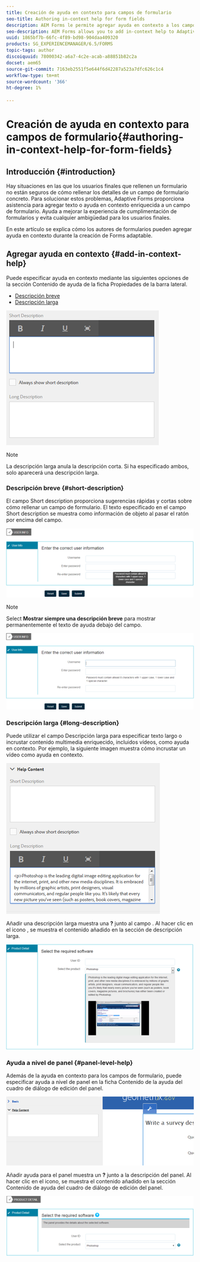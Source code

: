 ```yaml
---
title: Creación de ayuda en contexto para campos de formulario
seo-title: Authoring in-context help for form fields
description: AEM Forms le permite agregar ayuda en contexto a los campos y paneles de formularios adaptables, como texto o medios enriquecidos, incluidos vídeos.
seo-description: AEM Forms allows you to add in-context help to Adaptive Form fields and panels, as text or rich media, including videos.
uuid: 1865bf7b-66fc-4f89-bd98-904daa409320
products: SG_EXPERIENCEMANAGER/6.5/FORMS
topic-tags: author
discoiquuid: 78000342-a6a7-4c2e-acab-a88851b82c2a
docset: aem65
source-git-commit: 7163eb2551f5e644f6d42287a523a7dfc626c1c4
workflow-type: tm+mt
source-wordcount: '366'
ht-degree: 1%

---
```



# Creación de ayuda en contexto para campos de formulario{#authoring-in-context-help-for-form-fields}

## Introducción {#introduction}

Hay situaciones en las que los usuarios finales que rellenen un formulario no están seguros de cómo rellenar los detalles de un campo de formulario concreto. Para solucionar estos problemas, Adaptive Forms proporciona asistencia para agregar texto o ayuda en contexto enriquecida a un campo de formulario. Ayuda a mejorar la experiencia de cumplimentación de formularios y evita cualquier ambigüedad para los usuarios finales.

En este artículo se explica cómo los autores de formularios pueden agregar ayuda en contexto durante la creación de Forms adaptable.

## Agregar ayuda en contexto {#add-in-context-help}

Puede especificar ayuda en contexto mediante las siguientes opciones de la sección Contenido de ayuda de la ficha Propiedades de la barra lateral.

* [Descripción breve](authoring-in-field-help.md#p-short-description-p)
* [Descripción larga](authoring-in-field-help.md#p-long-description-p)

![Ayuda en contexto para campos de formulario](assets/descriptions.png)

>[!NOTE]
>
>La descripción larga anula la descripción corta. Si ha especificado ambos, solo aparecerá una descripción larga.

### Descripción breve {#short-description}

El campo Short description proporciona sugerencias rápidas y cortas sobre cómo rellenar un campo de formulario. El texto especificado en el campo Short description se muestra como información de objeto al pasar el ratón por encima del campo.

![Descripción breve para agregar ayuda en contexto para campos de formulario](assets/tooltip.png)

>[!NOTE]
>
>Select **Mostrar siempre una descripción breve** para mostrar permanentemente el texto de ayuda debajo del campo.

![Ayuda breve permanente en contexto debajo del campo](assets/short1.png)

### Descripción larga {#long-description}

Puede utilizar el campo Descripción larga para especificar texto largo o incrustar contenido multimedia enriquecido, incluidos vídeos, como ayuda en contexto. Por ejemplo, la siguiente imagen muestra cómo incrustar un vídeo como ayuda en contexto.

![Adición de medios enriquecidos como ayuda en contexto para campos de formulario](assets/long-descriptions.png)

Añadir una descripción larga muestra una **?** junto al campo . Al hacer clic en el icono , se muestra el contenido añadido en la sección de descripción larga.

![Ejemplo de ayuda de medios enriquecidos en contexto](assets/photoshop.png)

### Ayuda a nivel de panel {#panel-level-help}

Además de la ayuda en contexto para los campos de formulario, puede especificar ayuda a nivel de panel en la ficha Contenido de la ayuda del cuadro de diálogo de edición del panel.

![Adición de ayuda en contexto para un panel de formulario](assets/panel-level-help.png)

Añadir ayuda para el panel muestra un **?** junto a la descripción del panel. Al hacer clic en el icono, se muestra el contenido añadido en la sección Contenido de ayuda del cuadro de diálogo de edición del panel.

![Ejemplo de ayuda en contexto en el nivel de panel de formulario](assets/photoshop-1.png)

